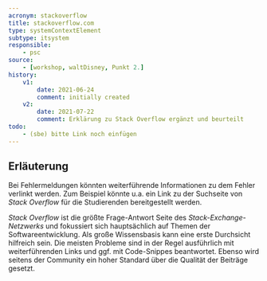 ```yaml
---
acronym: stackoverflow
title: stackoverflow.com
type: systemContextElement
subtype: itsystem
responsible:
    - psc
source:
    - [workshop, waltDisney, Punkt 2.]   
history:
    v1:
        date: 2021-06-24
        comment: initially created
    v2:
        date: 2021-07-22
        comment: Erklärung zu Stack Overflow ergänzt und beurteilt
todo:
    - (sbe) bitte Link noch einfügen
---
```


## Erläuterung

Bei Fehlermeldungen könnten weiterführende Informationen zu dem Fehler verlinkt werden. Zum Beispiel könnte u.a. ein Link zu der Suchseite von _Stack Overflow_ für die Studierenden bereitgestellt werden.

_Stack Overflow_ ist die größte Frage-Antwort Seite des _Stack-Exchange-Netzwerks_ und fokussiert sich hauptsächlich auf Themen der Softwareentwicklung. Als große Wissensbasis kann eine erste Durchsicht hilfreich sein. Die meisten Probleme sind in der Regel ausführlich mit weiterführenden Links und ggf. mit Code-Snippes beantwortet. Ebenso wird seitens der Community ein hoher Standard über die Qualität der Beiträge gesetzt.
